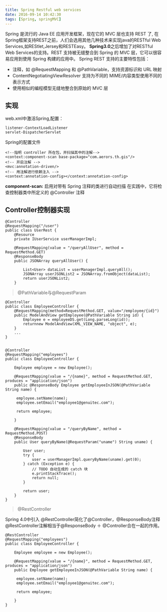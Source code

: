 ```yaml
---
title: Spring Restful web services
date: 2016-09-14 10:42:30
tags: [Spring, springMVC]
---
```

Spring 是流行的 Java EE 应用开发框架，现在它的 MVC 层也支持 REST 了,
在Spring框架支持REST之前，人们会选用其他几种技术来实现java的RESTful Web Services,如REStlet,Jersey和RESTEasy。
**Spring3.0**之后增加了对RESTful Web Services的支持。REST 支持被无缝整合到 Spring 的 MVC 层，它可以很容易应用到使用 Spring 构建的应用中。
Spring REST 支持的主要特性包括：
- 注释，如 @RequestMapping 和 @PathVariable，支持资源标识和 URL 映射
- ContentNegotiatingViewResolver 支持为不同的 MIME/内容类型使用不同的表示方式
- 使用相似的编程模型无缝地整合到原始的 MVC 层
## 实现
web.xml中激活Spring,配置：


    listener-ContextLoadListener
    servlet-DispatcherServlet
Spring的配置文件

    <!--指明 controller 所在包，并扫描其中的注解-->
    <context:component-scan base-package="com.aerors.th.gis"/>
    <!-- 开启注解 -->
    <mvc:annotation-driven/>
    <!-- 用注解进行依赖注入 -->
    <context:annotation-config></context:annotation-config>

**component-scan:** 启用对带有 Spring 注释的类进行自动扫描
在实践中，它将检查控制器类中所定义的 @Controller 注释

## Controller控制器实现    

    @Controller
    @RequestMapping("/user")
    public class UserRest {
    	@Resource
    	private IUserService userManagerImpl;
    	
    	@RequestMapping(value = "/queryAllUser", method = RequestMethod.GET)
    	@ResponseBody
    	public JSONArray queryAllUser() {
    		
    		List<User> dataList = userManagerImpl.queryAll();
    		JSONArray userJSONList2 = JSONArray.fromObject(dataList);
    		return userJSONList2;
    	}
    	
> @PathVariable与@RequestParam


    @Controller
    public class EmployeeController {
        @RequestMapping(method=RequestMethod.GET, value="/employee/{id}")
        public ModelAndView getEmployee(@PathVariable String id) {
        	Employee e = employeeDS.get(Long.parseLong(id));
        	returnnew ModelAndView(XML_VIEW_NAME, "object", e);
        }
        ...
    }


    @Controller
    @RequestMapping("employees")
    public class EmployeeController {
     
        Employee employee = new Employee();
     
        @RequestMapping(value = "/{name}", method = RequestMethod.GET, produces = "application/json")
        public @ResponseBody Employee getEmployeeInJSON(@PathVariable String name) {
     
       	 employee.setName(name);
       	 employee.setEmail("employee1@genuitec.com");
     
       	 return employee;
     
        }
        
        @RequestMapping(value = "/queryByName", method = RequestMethod.POST)
        @ResponseBody
        public User queryByName(@RequestParam("uname") String uname) {

        	User user;
        	try {
        		user = userManagerImpl.queryByName(uname).get(0);
        	} catch (Exception e) {
        		// TODO 自动生成的 catch 块
        		e.printStackTrace();
        		return null;
        	}

        	return user;
        }
    }
> @RestController

Spring 4.0中引入 @RestController简化了@Controller，@ResponseBody注释
@RestController注解相当于@ResponseBody ＋ @Controller合在一起的作用。

    @RestController
    @RequestMapping("employees")
    public class EmployeeController {
     
        Employee employee = new Employee();
     
        @RequestMapping(value = "/{name}", method = RequestMethod.GET, produces = "application/json")
        public Employee getEmployeeInJSON(@PathVariable String name) {
     
       	 employee.setName(name);
       	 employee.setEmail("employee1@genuitec.com");
     
       	 return employee;
     
        }
    }